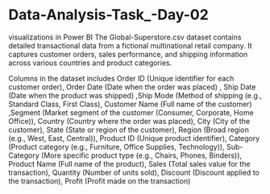 # Data-Analysis-Task_-Day-02
visualizations in Power BI 
The Global-Superstore.csv dataset contains detailed transactional data from a fictional multinational retail company. It captures customer orders, sales performance, and shipping information across various countries and product categories.

Columns in the dataset includes
Order ID (Unique identifier for each customer order), Order Date (Date when the order was placed) , Ship Date (Date when the product was shipped) ,Ship Mode (Method of shipping (e.g., Standard Class, First Class), Customer Name (Full name of the customer) ,Segment (Market segment of the customer (Consumer, Corporate, Home Office)), Country         (Country where the order was placed), City (City of the customer), State (State or region of the customer), Region (Broad region (e.g., West, East, Central)), Product ID (Unique product identifier), Category (Product category (e.g., Furniture, Office Supplies, Technology)), Sub-Category (More specific product type (e.g., Chairs, Phones, Binders)), Product Name (Full name of the product), Sales (Total sales value for the transaction), Quantity (Number of units sold), Discount (Discount applied to the transaction), Profit (Profit made on the transaction)
